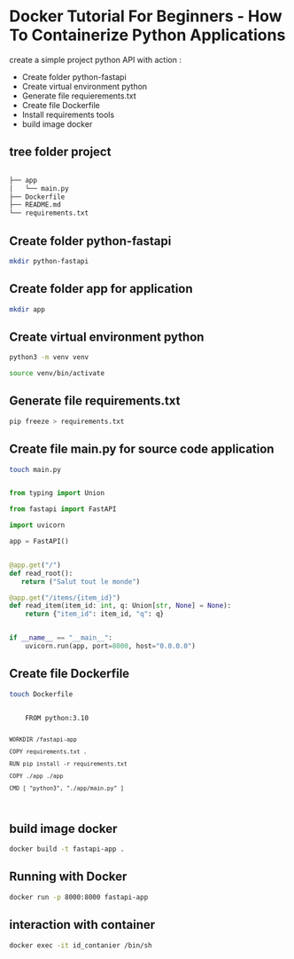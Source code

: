 Docker Tutorial For Beginners - How To Containerize Python Applications
===
create a simple project python API with action :
<ul>

<li>Create folder python-fastapi</li>
<li>Create virtual environment python </li>
<li>Generate file requierements.txt</li>
<li>Create file Dockerfile </li>
<li>Install requirements tools</li>
<li>build image docker</li>
</ul>


tree folder project
---

```bash

├── app
│   └── main.py
├── Dockerfile
├── README.md
└── requirements.txt

```

Create folder python-fastapi
---

```bash
mkdir python-fastapi
```

Create folder app for application
---

```bash
mkdir app
```

Create virtual environment python
---

```bash
python3 -m venv venv

source venv/bin/activate
```

Generate file requirements.txt
---

```bash
pip freeze > requirements.txt
```

Create file main.py for source code application
---

```bash
touch main.py
```

```python

from typing import Union

from fastapi import FastAPI

import uvicorn

app = FastAPI()


@app.get("/")
def read_root():
   return ("Salut tout le monde")

@app.get("/items/{item_id}")
def read_item(item_id: int, q: Union[str, None] = None):
    return {"item_id": item_id, "q": q}


if __name__ == "__main__":
    uvicorn.run(app, port=8000, host="0.0.0.0")

```


Create file Dockerfile
---

```bash
touch Dockerfile
```

<code>
    FROM python:3.10

    WORKDIR /fastapi-app

    COPY requirements.txt .

    RUN pip install -r requirements.txt

    COPY ./app ./app

    CMD [ "python3", "./app/main.py" ]
</code>




build image docker
---

```bash
docker build -t fastapi-app .
```


Running with Docker
---

```bash
docker run -p 8000:8000 fastapi-app
```


interaction with container
---

```bash
docker exec -it id_contanier /bin/sh
```